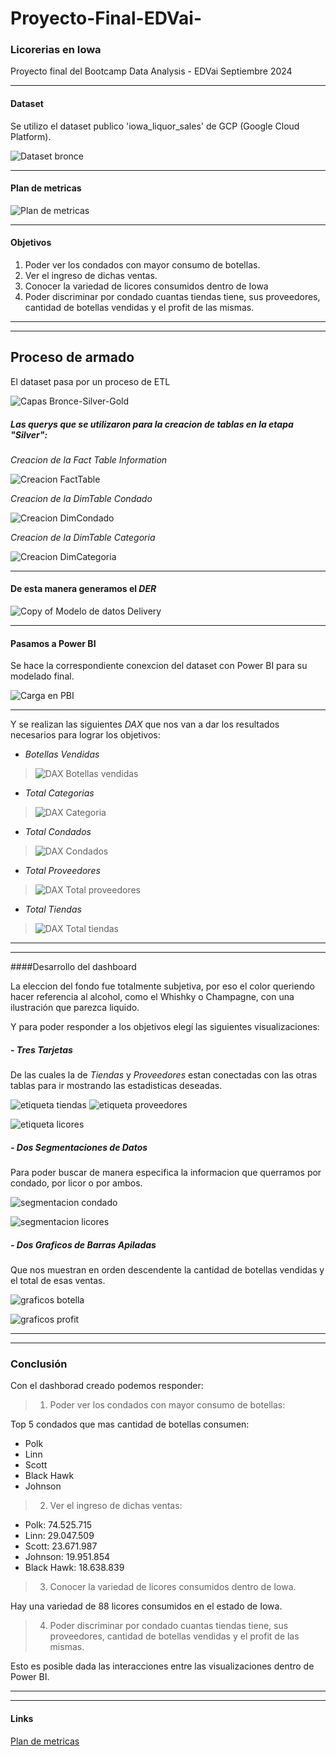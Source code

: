 # Proyecto-Final-EDVai-
### Licorerias en Iowa
Proyecto final del Bootcamp Data Analysis - EDVai Septiembre 2024


------------

#### Dataset
Se utilizo el dataset publico 'iowa_liquor_sales' de GCP (Google Cloud Platform).

![Dataset bronce](https://github.com/user-attachments/assets/2658e0a5-1a67-45f2-89c9-229f1e1e6f80)

------------

#### Plan de metricas

![Plan de metricas](https://github.com/user-attachments/assets/0db39c71-6404-41b7-91af-724c8dce35c0)


------------

#### Objetivos

1) Poder ver los condados con mayor consumo de botellas.
2) Ver el ingreso de dichas ventas.
3) Conocer la variedad de licores consumidos dentro de Iowa
4) Poder discriminar por condado cuantas tiendas tiene, sus proveedores, cantidad de botellas vendidas y el profit de las mismas.


------------


------------

## Proceso de armado

El dataset pasa por un proceso de ETL 

![Capas Bronce-Silver-Gold](https://github.com/user-attachments/assets/4b135eb4-46d0-4f39-aa05-92f73b0ac373)

##### Las querys que se utilizaron para la creacion de tablas en la etapa "Silver":

_Creacion de la Fact Table Information_

![Creacion FactTable](https://github.com/user-attachments/assets/5e109b38-0ef2-4587-b7e0-700f242a36e0)

_Creacion de la DimTable Condado_

![Creacion DimCondado](https://github.com/user-attachments/assets/b19b7e73-bd25-405d-bd4b-02965bac78f5)


_Creacion de la DimTable Categoria_

![Creacion DimCategoria](https://github.com/user-attachments/assets/ebab0b71-742a-4199-b1a6-114a4fdf5568)



------------


#### De esta manera generamos el _DER_

![Copy of Modelo de datos Delivery](https://github.com/user-attachments/assets/86364f39-22f8-47cc-b366-ab957ea53ebf)



------------

#### Pasamos a Power BI

Se hace la correspondiente conexcion del dataset con Power BI para su modelado final.


![Carga en PBI](https://github.com/user-attachments/assets/d7f2f719-8558-4442-84f7-8341d8867fda)



------------


Y se realizan las siguientes _DAX_ que nos van a dar los resultados necesarios para lograr los objetivos:

- _Botellas Vendidas_

> ![DAX Botellas vendidas](https://github.com/user-attachments/assets/c91b9499-4bc4-46e3-8248-779ca60728c6)

- _Total Categorias_

> ![DAX Categoria](https://github.com/user-attachments/assets/c12fdd97-dba7-4298-956a-f4d7295a283b)

- _Total Condados_

> ![DAX Condados](https://github.com/user-attachments/assets/6e48be6b-c81f-450f-ad7d-f2e8453e90b2)

- _Total Proveedores_

> ![DAX Total proveedores](https://github.com/user-attachments/assets/740ed516-b5a4-4d05-ac53-460e85f98be4)

- _Total Tiendas_

> ![DAX Total tiendas](https://github.com/user-attachments/assets/3694cc72-7f6d-471c-9451-a8490193f06e)


------------


------------


####Desarrollo del dashboard

La eleccion del fondo fue totalmente subjetiva, por eso el color queriendo hacer referencia al alcohol, como el Whishky o Champagne, con una ilustración que parezca liquido.

Y para poder responder a los objetivos elegí las siguientes visualizaciones:

##### - Tres Tarjetas 
De las cuales la de _Tiendas_ y _Proveedores_ estan conectadas con las otras tablas para ir mostrando las estadisticas deseadas.

![etiqueta tiendas](https://github.com/user-attachments/assets/426c188f-ae50-488a-b28c-9cd0c5c1ebc3) ![etiqueta proveedores](https://github.com/user-attachments/assets/d8c2baeb-76fb-40ed-83f4-a7ba3aa8af79) 

![etiqueta licores](https://github.com/user-attachments/assets/e5e1bb30-79ca-49c0-8a5b-cba2b93857a0)

##### - Dos Segmentaciones de Datos
Para poder buscar de manera especifica la informacion que querramos por condado, por licor o por ambos.

![segmentacion condado](https://github.com/user-attachments/assets/4c0b7e2a-f6ff-46b0-a36d-e6348565eb51) 

![segmentacion licores](https://github.com/user-attachments/assets/ef43e4c3-e217-4705-80bb-9b0b51f2779a)

##### - Dos Graficos de Barras Apiladas
Que nos muestran en orden descendente la cantidad de botellas vendidas y el total de esas ventas.

![graficos botella](https://github.com/user-attachments/assets/ba383fd6-600e-454e-a52c-296494312f1c)

![graficos profit](https://github.com/user-attachments/assets/d35fe634-fe7f-48f9-8392-0acffe23a502)


------------


------------

### Conclusión 

Con el dashborad creado podemos responder:

> 1) Poder ver los condados con mayor consumo de botellas:

Top 5 condados que mas cantidad de botellas consumen: 
- Polk
- Linn
- Scott
- Black Hawk
- Johnson

> 2) Ver el ingreso de dichas ventas:

- Polk: 74.525.715
- Linn: 29.047.509
- Scott: 23.671.987
- Johnson: 19.951.854
- Black Hawk: 18.638.839

> 3) Conocer la variedad de licores consumidos dentro de Iowa.

Hay una variedad de 88 licores consumidos en el estado de Iowa.

> 4) Poder discriminar por condado cuantas tiendas tiene, sus proveedores, cantidad de botellas vendidas y el profit de las mismas.

Esto es posible dada las interacciones entre las visualizaciones dentro de Power BI.


------------


------------

#### Links

[Plan de metricas](https://docs.google.com/spreadsheets/d/1psw-AfYKo22d12-FGllV50YzXXV3PYvgAYOIC864kiI/edit?gid=0#gid=0)
